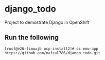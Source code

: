 # django_todo
Project to demostrate Django in OpenShift

## Run the following

``[root@e26-linuxjb ocp-install2]# oc new-app https://github.com/mafzal786/django_todo.git``

